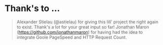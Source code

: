 Thank's to ...
==============

> Alexander Stielau (@astielau) for giving this lill' project the right again to exist. Thank's a lot for your great input so far!
> Jonathan Maron (https://github.com/jonathanmaron) for having had the idea to integrate Goole PageSpeed and HTTP Request Count. 
